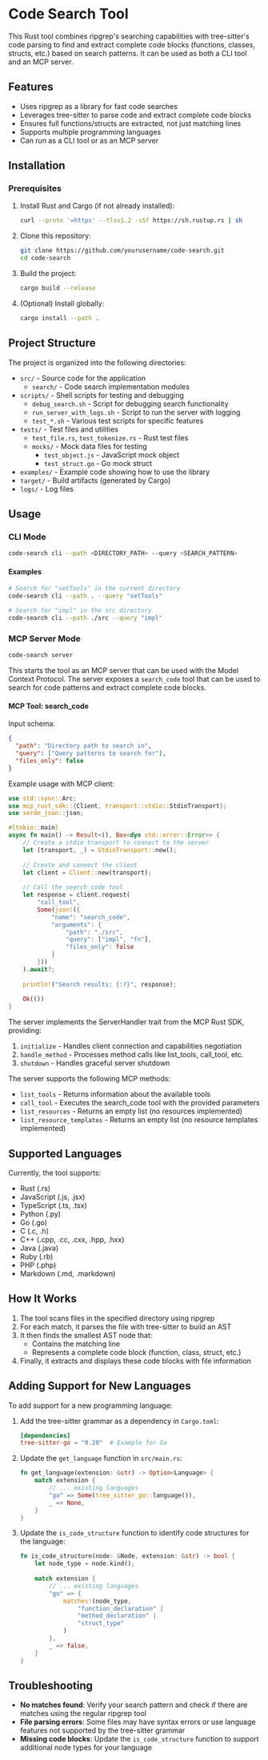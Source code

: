 # Code Search Tool

This Rust tool combines ripgrep's searching capabilities with tree-sitter's code parsing to find and extract complete code blocks (functions, classes, structs, etc.) based on search patterns. It can be used as both a CLI tool and an MCP server.

## Features

- Uses ripgrep as a library for fast code searches
- Leverages tree-sitter to parse code and extract complete code blocks
- Ensures full functions/structs are extracted, not just matching lines
- Supports multiple programming languages
- Can run as a CLI tool or as an MCP server

## Installation

### Prerequisites

1. Install Rust and Cargo (if not already installed):
   ```bash
   curl --proto '=https' --tlsv1.2 -sSf https://sh.rustup.rs | sh
   ```

2. Clone this repository:
   ```bash
   git clone https://github.com/yourusername/code-search.git
   cd code-search
   ```

3. Build the project:
   ```bash
   cargo build --release
   ```

4. (Optional) Install globally:
   ```bash
   cargo install --path .
   ```

## Project Structure

The project is organized into the following directories:

- `src/` - Source code for the application
  - `search/` - Code search implementation modules
- `scripts/` - Shell scripts for testing and debugging
  - `debug_search.sh` - Script for debugging search functionality
  - `run_server_with_logs.sh` - Script to run the server with logging
  - `test_*.sh` - Various test scripts for specific features
- `tests/` - Test files and utilities
  - `test_file.rs`, `test_tokenize.rs` - Rust test files
  - `mocks/` - Mock data files for testing
    - `test_object.js` - JavaScript mock object
    - `test_struct.go` - Go mock struct
- `examples/` - Example code showing how to use the library
- `target/` - Build artifacts (generated by Cargo)
- `logs/` - Log files

## Usage

### CLI Mode

```bash
code-search cli --path <DIRECTORY_PATH> --query <SEARCH_PATTERN>
```

#### Examples

```bash
# Search for "setTools" in the current directory
code-search cli --path . --query "setTools"

# Search for "impl" in the src directory
code-search cli --path ./src --query "impl"
```

### MCP Server Mode

```bash
code-search server
```

This starts the tool as an MCP server that can be used with the Model Context Protocol. The server exposes a `search_code` tool that can be used to search for code patterns and extract complete code blocks.

#### MCP Tool: search_code

Input schema:
```json
{
  "path": "Directory path to search in",
  "query": ["Query patterns to search for"],
  "files_only": false
}
```

Example usage with MCP client:
```rust
use std::sync::Arc;
use mcp_rust_sdk::{Client, transport::stdio::StdioTransport};
use serde_json::json;

#[tokio::main]
async fn main() -> Result<(), Box<dyn std::error::Error>> {
    // Create a stdio transport to connect to the server
    let (transport, _) = StdioTransport::new();
    
    // Create and connect the client
    let client = Client::new(transport);
    
    // Call the search_code tool
    let response = client.request(
        "call_tool",
        Some(json!({
            "name": "search_code",
            "arguments": {
                "path": "./src",
                "query": ["impl", "fn"],
                "files_only": false
            }
        }))
    ).await?;
    
    println!("Search results: {:?}", response);
    
    Ok(())
}
```

The server implements the ServerHandler trait from the MCP Rust SDK, providing:

1. `initialize` - Handles client connection and capabilities negotiation
2. `handle_method` - Processes method calls like list_tools, call_tool, etc.
3. `shutdown` - Handles graceful server shutdown

The server supports the following MCP methods:
- `list_tools` - Returns information about the available tools
- `call_tool` - Executes the search_code tool with the provided parameters
- `list_resources` - Returns an empty list (no resources implemented)
- `list_resource_templates` - Returns an empty list (no resource templates implemented)

## Supported Languages

Currently, the tool supports:
- Rust (.rs)
- JavaScript (.js, .jsx)
- TypeScript (.ts, .tsx)
- Python (.py)
- Go (.go)
- C (.c, .h)
- C++ (.cpp, .cc, .cxx, .hpp, .hxx)
- Java (.java)
- Ruby (.rb)
- PHP (.php)
- Markdown (.md, .markdown)

## How It Works

1. The tool scans files in the specified directory using ripgrep
2. For each match, it parses the file with tree-sitter to build an AST
3. It then finds the smallest AST node that:
   - Contains the matching line
   - Represents a complete code block (function, class, struct, etc.)
4. Finally, it extracts and displays these code blocks with file information

## Adding Support for New Languages

To add support for a new programming language:

1. Add the tree-sitter grammar as a dependency in `Cargo.toml`:
   ```toml
   [dependencies]
   tree-sitter-go = "0.20"  # Example for Go
   ```

2. Update the `get_language` function in `src/main.rs`:
   ```rust
   fn get_language(extension: &str) -> Option<Language> {
       match extension {
           // ... existing languages
           "go" => Some(tree_sitter_go::language()),
           _ => None,
       }
   }
   ```

3. Update the `is_code_structure` function to identify code structures for the language:
   ```rust
   fn is_code_structure(node: &Node, extension: &str) -> bool {
       let node_type = node.kind();
       
       match extension {
           // ... existing languages
           "go" => {
               matches!(node_type,
                   "function_declaration" |
                   "method_declaration" |
                   "struct_type"
               )
           },
           _ => false,
       }
   }
   ```

## Troubleshooting

- **No matches found**: Verify your search pattern and check if there are matches using the regular ripgrep tool
- **File parsing errors**: Some files may have syntax errors or use language features not supported by the tree-sitter grammar
- **Missing code blocks**: Update the `is_code_structure` function to support additional node types for your language
